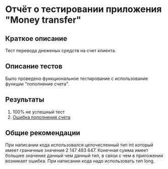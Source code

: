 # Отчёт о тестировании приложения "Money transfer"

## Краткое описание

Тест перевода днеженых средств на счет клиента.

## Описание тестов

Было проведено функциональное тестирование с использование функции "пополнение счета".

## Результаты

1. 100% не успешный тест
2. [Ошибка пополнения счета](https://github.com/AnatolyTS/money_transfer1/issues/1)

## Общие рекомендации

При написании кода использовался целочесленный тип int который имеет граничные значения 2 147 483 647. Конечная сумма имеет большее значение данный чем данный тип, в связи с чем в приложении возникает ошибка. При написании кода надо использовать тип long.
